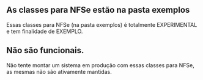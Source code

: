As classes para NFSe estão na pasta exemplos
------
Essas classes para NFSe (na pasta exemplos) é totalmente EXPERIMENTAL e tem finalidade de EXEMPLO.

Não são funcionais.
------
Não tente montar um sistema em produção com essas classes para NFSe, as mesmas não são ativamente mantidas. 
